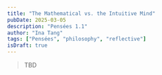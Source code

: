 ```yaml
---
title: "The Mathematical vs. the Intuitive Mind"
pubDate: 2025-03-05
description: "Pensées 1.1"
author: "Ina Tang"
tags: ["Pensées", "philosophy", "reflective"]
isDraft: true
---
```


> TBD